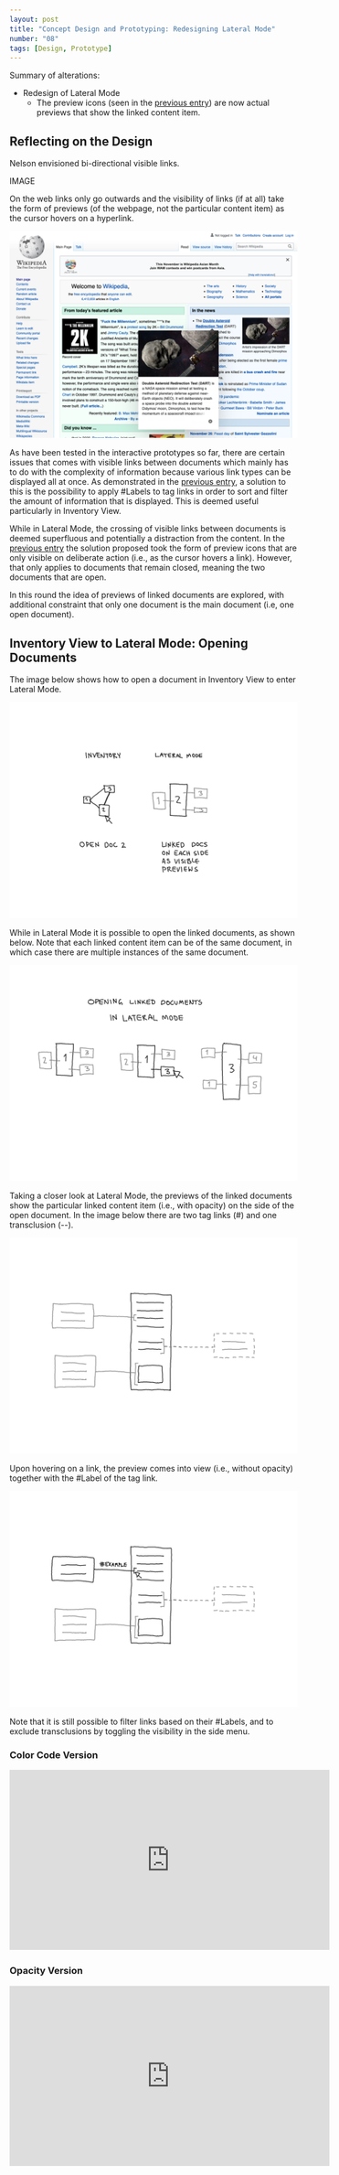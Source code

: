 ```yaml
---
layout: post
title: "Concept Design and Prototyping: Redesigning Lateral Mode"
number: "08"
tags: [Design, Prototype]
---
```


Summary of alterations:
- Redesign of Lateral Mode
	- The preview icons (seen in the [previous entry](08)) are now actual previews that show the linked content item.

## Reflecting on the Design

Nelson envisioned bi-directional visible links.

IMAGE

On the web links only go outwards and the visibility of links (if at all) take the form of previews (of the webpage, not the particular content item) as the cursor hovers on a hyperlink.

![](assets/wikipedia_hover_preview.png)


As have been tested in the interactive prototypes so far, there are certain issues that comes with visible links between documents which mainly has to do with the complexity of information because various link types can be displayed all at once. As demonstrated in the [previous entry](08), a solution to this is the possibility to apply \#Labels to tag links in order to sort and filter the amount of information that is displayed. This is deemed useful particularly in Inventory View.

While in Lateral Mode, the crossing of visible links between documents is deemed superfluous and potentially a distraction from the content. In the [previous entry](08) the solution proposed took the form of preview icons that are only visible on deliberate action (i.e., as the cursor hovers a link). However, that only applies to documents that remain closed, meaning the two documents that are open.

In this round the idea of previews of linked documents are explored, with additional constraint that only one document is the main document (i.e, one open document).

## Inventory View to Lateral Mode: Opening Documents

The image below shows how to open a document in Inventory View to enter Lateral Mode.

![](assets/inventory_to_lateral_mode.png)

While in Lateral Mode it is possible to open the linked documents, as shown below. Note that each linked content item can be of the same document, in which case there are multiple instances of the same document.

![](assets/lateral_mode_opening_documents.png)

Taking a closer look at Lateral Mode, the previews of the linked documents show the particular linked content item (i.e., with opacity) on the side of the open document. In the image below there are two tag links (#) and one transclusion (--).

![](assets/lateral_mode_01.png)

Upon hovering on a link, the preview comes into view (i.e., without opacity) together with the \#Label of the tag link.

![](assets/lateral_mode_02.png)

Note that it is still possible to filter links based on their \#Labels, and to exclude transclusions by toggling the visibility in the side menu.

### Color Code Version

<iframe width="560" height="315" src="https://www.youtube.com/embed/hrUIDDKsm0w" title="YouTube video player" frameborder="0" allow="accelerometer; autoplay; clipboard-write; encrypted-media; gyroscope; picture-in-picture" allowfullscreen></iframe>

### Opacity Version

<iframe width="560" height="315" src="https://www.youtube.com/embed/68ZeS3SvcCU" title="YouTube video player" frameborder="0" allow="accelerometer; autoplay; clipboard-write; encrypted-media; gyroscope; picture-in-picture" allowfullscreen></iframe>
